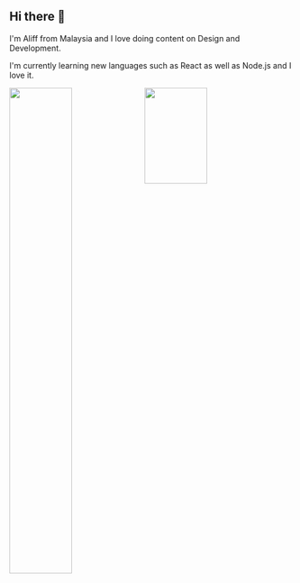 ## Hi there 👋

I'm Aliff from Malaysia and I love doing content on Design and Development. 

I'm currently learning new languages such as React as well as Node.js and I love it.


<img align="left" width="47%" src="https://github-readme-stats.vercel.app/api?username=aliffazfar&show_icons=true&theme=dark" />
<img align="left" height="170px" width="47%" src="https://github-readme-stats.vercel.app/api/top-langs/?username=aliffazfar&layout=compact&theme=dark" />


